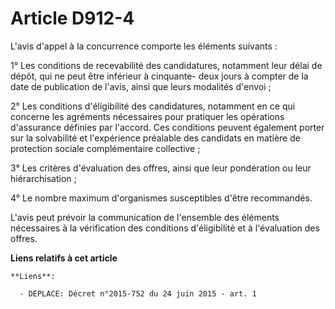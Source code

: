 # Article D912-4

L'avis d'appel à la concurrence comporte les éléments suivants : 

1° Les conditions de recevabilité des candidatures, notamment leur délai de dépôt, qui ne peut être inférieur à cinquante-
deux jours à compter de la date de publication de l'avis, ainsi que leurs modalités d'envoi ; 

2° Les conditions d'éligibilité des candidatures, notamment en ce qui concerne les agréments nécessaires pour pratiquer les
opérations d'assurance définies par l'accord. Ces conditions peuvent également porter sur la solvabilité et l'expérience
préalable des candidats en matière de protection sociale complémentaire collective ; 

3° Les critères d'évaluation des offres, ainsi que leur pondération ou leur hiérarchisation ; 

4° Le nombre maximum d'organismes susceptibles d'être recommandés. 

L'avis peut prévoir la communication de l'ensemble des éléments nécessaires à la vérification des conditions d'éligibilité et
à l'évaluation des offres.

**Liens relatifs à cet article**

	**Liens**:

	  - DEPLACE: Décret n°2015-752 du 24 juin 2015 - art. 1
